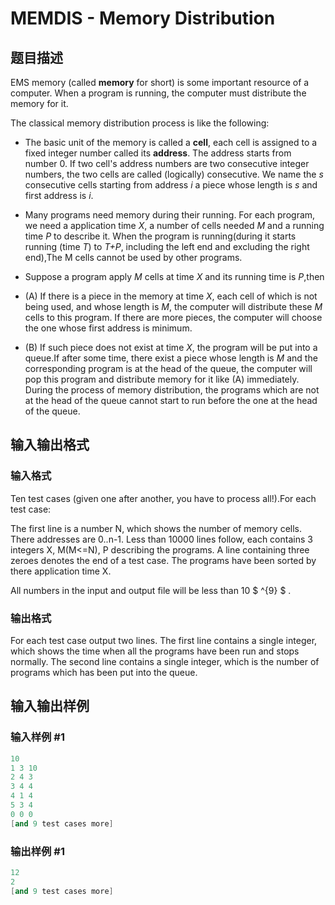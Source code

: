 # MEMDIS - Memory Distribution

## 题目描述

EMS memory (called **memory** for short) is some important resource of a computer. When a program is running, the computer must distribute the memory for it.

The classical memory distribution process is like the following:

- The basic unit of the memory is called a **cell**, each cell is assigned to a fixed integer number called its **address**. The address starts from number 0. If two cell's address numbers are two consecutive integer numbers, the two cells are called (logically) consecutive. We name the _s_ consecutive cells starting from address _i_ a piece whose length is _s_ and first address is _i_.

- Many programs need memory during their running. For each program, we need a application time _X_, a number of cells needed _M_ and a running time _P_ to describe it. When the program is running(during it starts running (time _T_) to _T+P_, including the left end and excluding the right end),The M cells cannot be used by other programs.

- Suppose a program apply _M_ cells at time _X_ and its running time is _P_,then

- (A) If there is a piece in the memory at time _X_, each cell of which is not being used, and whose length is _M_, the computer will distribute these _M_ cells to this program. If there are more pieces, the computer will choose the one whose first address is minimum.

- (B) If such piece does not exist at time _X_, the program will be put into a queue.If after some time, there exist a piece whose length is _M_ and the corresponding program is at the head of the queue, the computer will pop this program and distribute memory for it like (A) immediately. During the process of memory distribution, the programs which are not at the head of the queue cannot start to run before the one at the head of the queue.

## 输入输出格式

### 输入格式

Ten test cases (given one after another, you have to process all!).For each test case:

The first line is a number N, which shows the number of memory cells. There addresses are 0..n-1. Less than 10000 lines follow, each contains 3 integers X, M(M<=N), P describing the programs. A line containing three zeroes denotes the end of a test case. The programs have been sorted by there application time X.

All numbers in the input and output file will be less than 10 $ ^{9} $ .

### 输出格式

For each test case output two lines. The first line contains a single integer, which shows the time when all the programs have been run and stops normally. The second line contains a single integer, which is the number of programs which has been put into the queue.

## 输入输出样例

### 输入样例 #1

```cpp
10
1 3 10
2 4 3
3 4 4
4 1 4
5 3 4
0 0 0
[and 9 test cases more]
```


### 输出样例 #1

```cpp
12
2
[and 9 test cases more]
```


